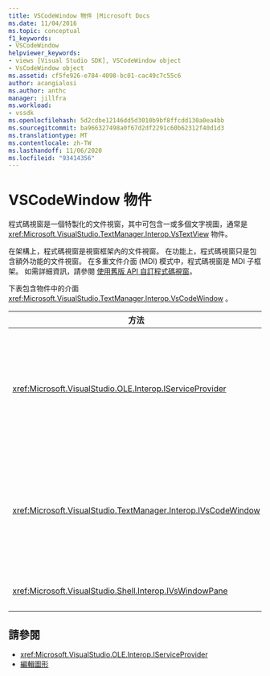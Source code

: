 ```yaml
---
title: VSCodeWindow 物件 |Microsoft Docs
ms.date: 11/04/2016
ms.topic: conceptual
f1_keywords:
- VSCodeWindow
helpviewer_keywords:
- views [Visual Studio SDK], VSCodeWindow object
- VsCodeWindow object
ms.assetid: cf5fe926-e784-4098-bc01-cac49c7c55c6
author: acangialosi
ms.author: anthc
manager: jillfra
ms.workload:
- vssdk
ms.openlocfilehash: 5d2cdbe12146dd5d3010b9bf8ffcdd130a0ea4bb
ms.sourcegitcommit: ba966327498a0f67d2df2291c60b62312f40d1d3
ms.translationtype: MT
ms.contentlocale: zh-TW
ms.lasthandoff: 11/06/2020
ms.locfileid: "93414356"
---
```

# <a name="vscodewindow-object"></a>VSCodeWindow 物件
程式碼視窗是一個特製化的文件視窗，其中可包含一或多個文字視圖，通常是 <xref:Microsoft.VisualStudio.TextManager.Interop.VsTextView> 物件。

 在架構上，程式碼視窗是視窗框架內的文件視窗。 在功能上，程式碼視窗只是包含額外功能的文件視窗。 在多重文件介面 (MDI) 模式中，程式碼視窗是 MDI 子框架。 如需詳細資訊，請參閱 [使用舊版 API 自訂程式碼視窗](/previous-versions/visualstudio/visual-studio-2015/extensibility/customizing-code-windows-by-using-the-legacy-api?preserve-view=true&view=vs-2015)。

 下表包含物件中的介面 <xref:Microsoft.VisualStudio.TextManager.Interop.VsCodeWindow> 。

|方法|描述|
|------------|-----------------|
|<xref:Microsoft.VisualStudio.OLE.Interop.IServiceProvider>|提供泛型存取機制，以找出全域唯一識別碼 (GUID) 識別的服務。|
|<xref:Microsoft.VisualStudio.TextManager.Interop.IVsCodeWindow>|表示多個檔介面 (MDI) 子系，其中包含一個或多個程式碼視圖。|
|<xref:Microsoft.VisualStudio.Shell.Interop.IVsWindowPane>|填滿視窗框架。|

## <a name="see-also"></a>請參閱
- <xref:Microsoft.VisualStudio.OLE.Interop.IServiceProvider>
- [編輯圖形](https://www.microsoft.com/download/details.aspx?id=55984)